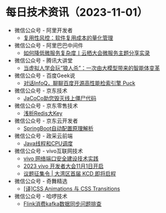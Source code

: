 # 每日技术资讯（2023-11-01）

- 微信公众号 - 阿里开发者
  - [复用性风控：软件复用成本的量化管理](https://mp.weixin.qq.com/s?__biz=MzIzOTU0NTQ0MA==&mid=2247535539&idx=1&sn=d04eb38e6418c47e804281323d72707d)
- 微信公众号 - 阿里巴巴中间件
  - [如何降低微服务复杂度丨云栖大会微服务主题分享实录](https://mp.weixin.qq.com/s?__biz=MzU4NzU0MDIzOQ==&mid=2247518069&idx=1&sn=f60deaf1ccf0a96a16d3a46bd349e12e)
- 微信公众号 - 腾讯大讲堂
  - [当虚拟人学会玩“狼人杀”：一次由大模型带来的智能体变革](https://mp.weixin.qq.com/s?__biz=MTEwNTM0ODI0MQ==&mid=2653482730&idx=1&sn=ee4311363c3710a29abe3800925fa40a)
- 微信公众号 - 百度Geek说
  - [对话InfoQ，聊聊百度开源高性能检索引擎 Puck](https://mp.weixin.qq.com/s?__biz=Mzg5MjU0NTI5OQ==&mid=2247572662&idx=1&sn=049a30cf3b3279887917295c2950cfbd)
- 微信公众号 - 京东技术
  - [JaCoCo助您毁灭线上僵尸代码](https://mp.weixin.qq.com/s?__biz=MzU1MzE2NzIzMg==&mid=2247493149&idx=1&sn=1b2e9b400691bce5e61c148a29170b7c)
- 微信公众号 - 京东零售技术
  - [浅析Redis大Key](https://mp.weixin.qq.com/s?__biz=MzUyMDAxMjQ3Ng==&mid=2247503546&idx=1&sn=81ee73c8fb582087b5f1cb64b51867c6)
- 微信公众号 - 京东云开发者
  - [SpringBoot自动配置原理解析](https://mp.weixin.qq.com/s?__biz=MzU1OTgxMTg2Nw==&mid=2247507717&idx=1&sn=0b8dc6a89c8b3e60ae6fbc437430f5e2)
- 微信公众号 - 政采云前端
  - [Java线程和CPU调度](https://mp.weixin.qq.com/s?__biz=Mzg3NTcwMTUzNA==&mid=2247494243&idx=1&sn=68e52c795759f843ee60aa0646cb6855)
- 微信公众号 - vivo互联网技术
  - [vivo 网络端口安全建设技术实践](https://mp.weixin.qq.com/s?__biz=MzI4NjY4MTU5Nw==&mid=2247497489&idx=1&sn=802cf2a9b688b915becbbaec752c027e)
  - [2023 vivo 开发者大会11月1日开启](https://mp.weixin.qq.com/s?__biz=MzI4NjY4MTU5Nw==&mid=2247497489&idx=2&sn=0cc8dff6c03990cc2147b651ae6e0491)
  - [议题征集令 | 大湾区首届 KCD 即将启程](https://mp.weixin.qq.com/s?__biz=MzI4NjY4MTU5Nw==&mid=2247497489&idx=3&sn=2845cb0022d055b400e1ef97227255b3)
- 微信公众号 - 奇舞精选
  - [[译]CSS Animations 与 CSS Transitions](https://mp.weixin.qq.com/s?__biz=Mzg4MTYwMzY1Mw==&mid=2247509436&idx=1&sn=080ef2f0d66a1d54c0b1afb1dad7064c)
- 微信公众号 - 哈啰技术
  - [Flink消费kafka数据同步问题排查](https://mp.weixin.qq.com/s?__biz=MzI3OTE3ODk4MQ==&mid=2247487364&idx=1&sn=21435b142e38928e6f8e480e3a1f3b5a)
